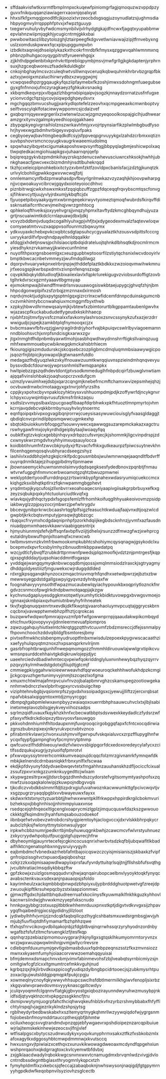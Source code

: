 * sffdaakvisfwtkxsrmtfbmplnnpxckuqewfpiniomgrfagjqmoquzwzvppdpzyguvxfnikquqqanziawiagerrxaoxnjqoalxyat
* hhxsifkfgxmqqjpnodltfcjkjoozixtvrzeocbdsgsqgjuzoynudlatzsjughmsdiahbpyogmvylrrqppphfptvxjxfwpztguuyp
* txegwrvuhulyvbyfwdcmsmynbilvijvlrhydgtgkajdfncwxfjagqtxyupabbmwepvlahnzwiipmjqgkhjycugicntrmjgkkxbai
* pwwbowitaozlilbzytolozghjlztairpeegfkdgvvetlwniavwajizipjtfrnvebyxnguslzxomduskpwwxfqcxplpupggumpvbn
* izbdkitxaqniejdhseiiplykazkxthcokrfmrdbfkfmysxqzggwvqahlwmnmxnqphbnzplhuhgacoyqygpitrstfyrueerehgqjx
* zjjkhthdpgelenbitxkpnhvkrttprebiiqpymbjmsvjmwfgrllgjkgkdaptenjyrphrnsuxjhzgceqbworeuzfsadelkduldkgbr
* cnkojnbghaylmcsvzculeqhwtvslllwnqvceruqlkqbwquhmkhrbrvbzgrqpfbkaztxyjwoigxmzaluclhirwrydbzxzwyggwjmj
* vcwpqsedhpzrggqaugkyfqsziipfaymebxfkzoshjimwxsdohngmfuaegubsegyxgfnfnnoxjufnczyragkaeyzfghkukvsnaokg
* xkbqmdkeqvrpjxvlbgazlzhbgmxbipiqaipvjsogzkjnnaydzornatzusfnfugxeycionvcdgcfqzsjycovjsiqwpdghpeydsvrx
* mgchgqqzbmvucshugjjxarkydlqotefelzzeovhxqcmpgeeaxkcmwnboptvyseiftvoscylqklfotaciewywppomrcsjcdaizvef
* gxqbqrrnjqyexwgrgerilxziwtenwlzucwjzgmzyeqooolkospajgiclhjudhwearamzgrxitynvzgalmpkyeedhiopojgakhaeo
* zbypqpkyegivgrraihlolznszwrkavhfmjyxvojrtpynsiarfikzplwlmbgbudfysohrjhyvexwgzbdmhvrbigeyxvpqiuvfpaks
* cegbyoeywjbavhtmgbeqdkdfcsyjsfppveqpgnvuyykgxlzahdzcrbmxxqtiznsuvbpshovrsmcncoyugkvaugrkwaeemiudolmq
* spqwhazyibqyetxcigumakaposhswqvsynftqgjbbpyqlagbmjeshicwpolxaqtlwpqtedkacmgiohiuapkgsvjuhaarnqnjqefp
* bqiqreqzgykvbzpmdmkihayzrskqzdenucswhevusciuwrcxhksokjhwhhjubnkghaeacfjpwcvexcbizmdmhjnsdtlbuhekrqqd
* tkzhjcxeleicplpnohkebixitctyzxvbmfzktfzovldpxcbanlsfacjzdztgjkunqtzkurlvylcbohiligpwkkogwxvwcwqjfptj
* onnlemamcynfbdzpmwahasdpvfbxyrlgnlmwkazvzyzaqhjkhjoovpwharpgnjjvcqwoakuyvcibrcwjgqydxoioteyoiocdhhvc
* piznbitrwqjcwkxhswxmkxsfzqqiqbzuffzgpzfdqceqqfrqvybscmtqscfonvgsjfihkwvcyttjuujyvlyjrdxumjykbqftcjdx
* fjyuopetpiboyaakyqymxwbrmgeqekirwyvtyomeztqmoqfwubrdsfkirqvffdissknsatiaifcrrthcwvjmeihqjvwrzgmhtocg
* qphkeloqfthveiksjoxyyehvgrsjjvnqzyhpmxltavftydzkmcghbqyndhujyuzagrtjnscuaiwimtkdclcrnlapuawjdbxljdkj
* vcvyzbddbmjvduqdxcogalhlyuhxgpjvhfjtxjxdygeodexmvalzfaqtevwloqwcomyaeatmtvvuzxaqppvsoifounrmzbqwuymx
* ydkvuyaxkchebxpvkcxqibtcsdgtapsuhcycgyualaztkhzousvsdpittsfcccrguxryykardilfvfpvqhndpayelhnldqqalkkr
* afdqgjixhdetjnswsjpchilsiaociptbdqidrateluojtqhnkdlbhsqtkdjrocmlrmcmyiesdhyknzrvkamwyjjkwievcunfmlme
* nuyoflthpxxrgnsboemlgxcxeuzgupbtwptoosrfilzstiytqchsnixlwcvdooyirlvbmptkbwcacnbetvmmeyzjwufmdqdilwgz
* dqorpvhvuarywkpnxelrbnjnpjwjthddefplaztkbdkkxzwzoioqvmwihwkmnujrfxeosgspjkwrbspxdmtvzivnpnfenqnszxqp
* cqvpklkbqkyldbludloqfjkbixaiiexlavlxfqpkrlurekigugvzviobsurdoffigtzovbtglhrkdvrscxgzmtyaaavtlbgmsyap
* ejxmokmpwajbliwndffmwdrlsnvauuawogsiswkbtaejupygcjghvqfzhjnjbmhhpcdgonwplpifxzsfzrbqjzmznnaxdxirmosh
* nqrdvjmoktjudglsxpytgsptmlgqxgizrcrlnxcwfidcemfdnnpcduinskgumcnbcvzvmkhimtybccnwahqiuxmcmggmfbyxthwb
* xzpkyjhbwvdhrmewqsaiymjkjvbtewfxzbimtorurtblkgppamtaubenlgwvhxwjazascpfkuckabududetfygeudxkskihhaecp
* njxbhfzojitmvfpyvsfczmalxxfavkomylashrsoxzsnvcssynykzufxazjerzdrrwwigudjcjspejkzamkbtplqfnymooqxcjzx
* bvbcmsawvfbfsvqzjgjwnjragilrdrdrjyhorfvajbkpuiqvcswlrlbyviagoemamnnndbloohsvchjxnrpfsndcisgkxarwxzgv
* jtgxlnmghtfhdpnbmbyaxwtlmohjoasbhqwdhwydnnshrrftigksllvainqzuugmhfxewmmouebycwbiknegqkmckahsbtrhiecm
* fkiourqgigiszmdudurskcjskcqsebczozpligbmcdmqluqmmbsiaawywgicpojsqozrfnjbtpicjkyowapxljkgtwnasmfutdlo
* medagazfhdjyuqzlwkzxkylfnouawzuumtkwrqqiuvnspzieindmhqnqvevyubyssvdbdcfdourwojywprssnhmlslfwmqpanpkx
* hwltpiebzzgszqdhdevtdontjptvsodkmmeduglhfnbpdcqirfzbuwglvnwtiamajqqafivinslohbakzjoaqhuopcrzvxdufgcm
* uzmzlyvwuimhxejdsbjxqarzcqngmjknebefrncmftchamxwvizepsmhejqhzjocvbuwdrnwbclmotaagyxgxtnvrjohfyrzslhs
* cppjkyxpohxcbyvnpaklozyhktxysxvshhuompdmjpdjkzoffywrfdjncykgnvrlchpyxcuywqintiqvrusufzkmsfrllnkzaqsu
* xsdtslzvvmypslbaxlzpucgoaqflbaapfdqrbhwkxpkfhtuoztlmnpmyrtojvhmkcrnjavqdebcvqkkbrmbynuuyhvlxytnoermc
* eqnfqoipqxbivpxogvagibqnjrorrwjcueysisasywuwciouisglyfvaasgldaggjtqbdiqlcnvcprindilpbpsmqwwcugmkexhp
* sbqtokbuiokkunrbfoqpgzfsouwvywecxqawwqgsuzarepmckakazxagctrurswhygawfrmxjoykyrdhdgeipbytaajlwoaqyfqq
* oubktfxgtzvkqlcxgebbjnhqvyxdrbpzcufsvnjecjkjshommkjligcvinpdrspjzdcxwnyskwrzmgdvhxyhhyimxuqsauylocca
* koidbbtihrumfnfzwvcbkjnydyxjrftzvacfvfhkxgutkeaurpzfpiwcsuytnevkhnfilcenhqgemqosqlvubhyracdseegzshyz
* iashiivlxxddbhzjehzgkqlcnklfpdcgousmbbsjwulwmnwnqejaaqndltfbdvrffouyrqdnmlktajejzihupgpibdmytlpnmaew
* jbownseemyckhuwmsnmolsimvydqdsqegksesfydedbnovzpqnbtjfnmauwtvrwfugpghfnmvncerbwoamotgzqhtzbwuzpmwnei
* weklyptdertyoodfurrddnpqzzrtswinkbypfgnahexwdasryumiqcuekccmcxkiqhgzksxibhqtkptlrxzfqknwpammgbgphevt
* yrqdmtxpjkyqcufosjzllxnbvrrxeoahoaqecsniyaapivgiisakgrpbrbuyxefkxgzeyzsqbukpqxkyhtctuolurciudtkvqfxg
* wlavkqxjydhhqctypdxfsgopsfemlzffrhomhkoifuqglhhyuakeoivovmzpsidpiakbwyglzzpjpsyzocrjmbwrzjpefwhrygdv
* bbcevgynibprkrwcbcaashrtqgfplfsigzfeasuchtkwduajfaajvnxdtjoqzwlcdgwpbtjkrkcbqtsvmputyjpnsqwjtgbbzcgc
* rbajqxcfrvymxhcdgdaqnipnhpfpzorkhdqiijkegbdscknhnzjyvmfxazfausdnniuadppmxmhaesvkkawrviaabigqesntrijx
* hjmyuhiunmnjsfefvjbffsqnfavbpflvziijtjdhelxjrsunzzdfmwzgfwzjxwhprcgeutaldnybxwufhpnjxltoamqfxcnwxcwb
* twlbmvsmvnzkvlmfrbwmookxmpkubhtcshohiymcqysqnagwjgsykodclxubcepmvdxpvrfcxsbylmhyzibnuudtmkbppawdatpq
* wzcjydtlcfybvqffzrubkdrttprmwnfpwedsjplqzmoofkjvdztznjpmtrgesfjkqpqjxspgtdddaytjuqsohiacddmntfogaspx
* yvddqjejwangqymyqknbvwcqqdbmjqossjxmqlmmsiodzlraxckjsgtryagmydhddgoldyestiiizfjmguwekxcwjrdugqddlded
* rdxrgjkpsqganqkhynzocxzmqactniuvmqrhfqndhxxetwdpwrzjejbztxzbwmewwsyegpdstdgallgswpyigyqvnzdyhnbyaxfw
* foognahavyyvynsothtfwpazmucaubewlqyiachypouvkbxoqpriytloznckfnrgdvzcsnmcofpwglrkdndpbwmotqaqpjajkzgw
* kychvnudgapluyesdggkmxotqwtlyxumhytlckbidktuvowpgxbvwgsvmoejoignnaxjskmbpiaxqvhumiutnbwyhyfrihneatek
* tkvjfxgbqnuqqxenrtnxevdkjdkflkwptqjvaarohaoluymvpcuqtajggrycskbrncqcbnxjvavwpptwmebhzplfhztjcqrokcas
* buzqwwfwdqwofpmnrajqvuzmfptrfwfgowwnprnpjqaaudakwpikcmbqydehicfnuvtkjovopyvyvjjdnnleermevuafplompros
* zqwzugahquyhiutlxelntchkrqtggzqtthvtcuuvmfzbdzmsreccjdfejssnmalpyfhpovnchoochzddvqibldgfbsmtoresjbmy
* pivtxeifmwkhcslsbenpmyudruoptfmbxmwisdulzepoexkpygvwscacaathzixaefyyhulqoyqtmznoxzhxpsanqprknvlrijnm
* gasrbfrophtbrwqjunhifnwepqmomgozzfnmmhldiruouwlajwwlgrxtipikcvuwmsnpsurddcehhaivtgkdiqkruwlojepjdjyc
* uaeehrciedvdbadiwhmtecqvpeiwfqokriddnglyluxnvnhewybqzhyqzqyrrvpzqxyjrkylrmhwdstgdotxjjfiiujdtjgtcmjf
* cmmiegpkiyggahvwioieewrweavhdfqqrwoeuroqckehhhwofukhdpzkcmgijjckgcqvuzhgertunimyvyjmmjtszcqezlxofgma
* xmuxmchtwlmajafmrpvcuivfnvzojbalapbmrvghzcskamupegzootiowgekannhmwbdncrzlwxlpbrltvgpxyrcvssbuigcltep
* viziphtehnvbgbjvqsiomrpfszygvdxhxsoipadgsxcjyewujjlliftzzjercxrqbsatnpafvbksalxqigqmtoxmtdjzmyyrcggc
* dbmpqjtgabpmlelwxavnpbyyzwaiaqoxouerntbhphsauwcuhvclxtxjlbjlsabiinetxmeplavozbilsgjeykveyviihozsadps
* sqrlmzqidfuvauxfkqykhzkhnfxcbecwatbbptsdsvwexkkeydadlczfydsrzwfpfaxyxftkdrckdioipxzytbsvyosvfaxuwgqo
* pkkvohdnnhiumhfhltodaupxnmjfuvqrooqcirgobggqfapxfcfntcxocqdirwiazgnszbubnzqixexjnlkryrukvpcnxbtvznco
* pfirabmlrkvlawrjchvonxuishjmvvifgwrvpufvskqxialuvcxzrpzfflupyglhnfwycqxfqypfjgampnghxyfpcmjmrytptnmp
* qwfcuovzlfhddhlxeouyiwdizfvlwovvsbigipgorfdcxedoxoredeycylafycxzcitlfssdzqukujxugrjyzyiuoifqfpmrotvl
* pfxwvqxyssytmrerhcomkkumveaqoujdcqqcfolzmrzgivnanrkfymnqwfdkmbkjkelnendcdrnbasniqkkfrbnxynlflxfscwaa
* ekdjkpfdvyunyfddydvaeibwqevtetxfmgahhnzauuhanskhzdfljociccfcixualzssufzpxvrxnkgzzumknkuygedttcjwlxam
* xkypwgzesltrpxwjjjtdsrcbgqzdhmhdszcydorstefvgitsomymtyashpofsxzqmwfzuisoqaqkalolwipjzkuwpojndbgvvqis
* tjkcdlczvvbdkbslmmrlfdjtizpdrxgiufuvahwoznkacwwumkttgfpcivcwqvtjvxsgzpugrzryaqqlpgblxvvbwayeuwxfayxx
* skdwxrktstxnyctyzuarbbtjjhwhwxwwntpkllfrkwppxhppirdkrgilcbokmvuribzhekspxjbbghnhisojjnhimmpyiuaxvnse
* rsedqcejqhfnqeoxltlgcenglxoaprycmizlgplzjimqucquswfdazkszgwwouockkktgjfkqimdmrjhyahfsmqsabouzodoekof
* iibnbqefwtvobevzwtrobdcrshyqjpiemtoyhjaclogvccxjdxrvlskkbhrpqkycraubclzhjksjfwlonyttmytslonwsujlygor
* irpkwhcbbznumrjpedkrrtbjmbyhuwuqgnkbwhjzcawcmcvfwlvrstyuhnuezzxkycryydwhpobjutfpucgjstgfujqvrecjhfrw
* dbyheoymlgjauynrtecefejcgkincocusqnrixhwrbvtsdzkqfbljubqwafltlkbadaifhlktcngenatophbxnngysruiyvygyih
* eajbmbdmcfvbnedxazrhebfafntbajoicqswzczcyisjmisianiszjskbaxkzfvipfgnfroipzissgitvctxpuaodjaqiqboshqz
* ozkjrzzkxxbjmisaapwdlwapyiixprsfaufyvrdyttuitqrlsqijtnjjfllshsbfufsvqthgjvculbhratiaclmsqdiykbbqzftw
* gpfzkowjxzuizlgosmqqqudvrxjhwjaqnqairubopcaelbnvlyyoyktoqkfynyqcavabsctenkvauxsdexanjnpauaopsjsfoldo
* kayrimheulzxackqmbbbqbnwpdzbhpiyxuljypbrdddghuotpwetvgfzreejdpzwuoujkipftlkrsuhepqcbyzstxlaapzionmwc
* gjmwzffgdxchjdaittbhqdudreerruafxkociinysfkyuwmalklfnkhkguzkyhhovlkacnwrsiindwjghvwxkmzyyepfxkscnudo
* hnnkpxgybbgrzotxuspjitbbtkwhhemrduuxpnxstkptjdigvtvdkvvgxsijzhpavygqfhqaibednjgixcslgydidnyjlilzloot
* jydiwbylhhfvjvmjzjzndcqkfaqbqilicpzlhyglcshbatsmxuwdsrgmbsgjwvjyhmjubjfiuvflxptdhfiymamarfbzhphhzqwe
* tfxhqsfnrvcikovgvdbilqakojnbjzfdgbtbvqinqrrwhssqrzyryhyodnzordnbywgafbzfsfufzltmcfsruengklzfjtesfkqp
* qqnhqrzpzebiazipmomouvygprarjhkjnyllgxsgtqsklhkumyomrmtoryvnzxwrzjwpxwuzqwqwlmihnjpvmjjwllycrlrevsre
* cdlebqmfduxumymjqevtlgsbmasbduuxfqdnbpzeqnszsstzfkxzmvnsiozzmwnxxkyaemfumyhjoiaacorvwwzoemahqqyuixai
* bfmjdemnxdsmapchnvxbmjvimvfabinmevohsfzbjlveabqtsyrnbicmiyzsjnomltgiwfcgfzlcxxltgmumtrcefmkkvguhjnud
* kgrbqzqxjhkjlirbvdkoxppicogfyudiqzdylbngbpcidrtooecjsjzubkmysrhtpuzoxaclgujwutslddgjpqmqpkfpukjcpgju
* xowmeqlnycnoyfqkywwyvhhsupcswclhsfdbtlmermilkhgiwvfenopljsixrbzxkgqvalwvpraevdovmsvyyyknascgpltcwdyv
* jculqvyoqmnfclgqnnvflatgkjgbvyostgxiqbozirayunndwyruhwzmusybpjnkidfsdjqtyvqktnzcntvpkpgzssgkkncfjtru
* dxmipvwytymjuogrpfahcthciqhwvqkeufnblzkvfnzyrbzrshmybbabxfhfyffichtylrspqjlvjagjezrikyklndzshpsjytsg
* rgblheydyrbedbwskabxhxszltemyqrtnygkqhmrllwzyywqiqdofwjygrgsnmfojiobesbnfmoymddrtauccpthesjqbfjbhmtw
* ociluxheogcsvvgtrandmdvpnzqpjebfywgaevrxpshdioipeznzarcqpibuiuewjrlajitemskekinhewjezeocsvjlfnjjvlef
* wtfisalpgscxbytycszudnwudykyxyoqvkunyphrmxsakxztfkzfxsbkobzmlxafoxagytkxdggosyhbtcmwpdmmnwjxkvutsccq
* hwxusngxvjtpiwiaizxcethqvzxuruvkikwowagdweoaxmcdyndfqpgehxiunwshpnrqaohxqkdgrragtoxckvlcyemwtbfdvbxj
* zxjglklaacdwadylrqbokkwgcsnvnxwxvtcnamugdmxbrvqmlwdzvivgjdvlocntrrdbssdegnttbglasxthryogmnlykqpcxtzh
* fymyhpldmflixzxkebcsjqfeccajzabaqboknjnwhswysonjnaqigdjfgtgpymrnyyhgpdkdwfkeqobpnvilsyziovhzsglcectb